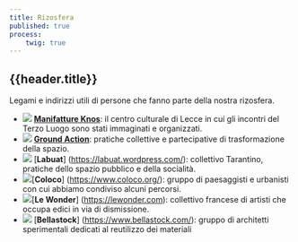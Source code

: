 ```yaml
---
title: Rizosfera
published: true
process:
    twig: true
---
```


<h2>{{header.title}}</h2>
Legami e indirizzi utili di persone che fanno parte della nostra rizosfera.

* ![](https://www.manifattureknos.org/favicon.ico) [**Manifatture Knos**](https://www.manifattureknos.org/knos/): il centro culturale di Lecce in cui gli incontri del Terzo Luogo sono stati immaginati e organizzati.  
* ![](https://www.google.com/s2/favicons?domain=www.groundaction.eu) [**Ground Action**](https://www.groundaction.eu/): pratiche collettive e partecipative di trasformazione della spazio.  
* ![](https://labuat.wordpress.com/favicon.ico) [**Labuat**] (https://labuat.wordpress.com/): collettivo Tarantino, pratiche dello spazio pubblico e della socialità.  
* ![](https://www.google.com/s2/favicons?domain=www.coloco.org)[**Coloco**] (https://www.coloco.org/): gruppo di paesaggisti e urbanisti con cui abbiamo condiviso alcuni percorsi.
* ![](https://www.google.com/s2/favicons?domain=www.lewonder.com)[**Le Wonder**] (https://lewonder.com): collettivo francese di artisti che occupa edici in via di dismissione.
* ![](https://www.google.com/s2/favicons?domain=www.bellastock.com) [**Bellastock**] (https://www.bellastock.com/): gruppo di architetti sperimentali dedicati al reutilizzo dei materiali 

